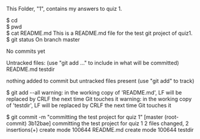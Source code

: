 This Folder, "1", contains my answers to quiz 1.  

$ cd  
$ pwd  
$ cat README.md
This is a README.md file for the test git project of quiz1.  
$ git status
On branch master

No commits yet

Untracked files:
  (use "git add <file>..." to include in what will be committed)
        README.md
        testdir

nothing added to commit but untracked files present (use "git add" to track)  

$ git add --all
warning: in the working copy of 'README.md', LF will be replaced by CRLF the next time Git touches it
warning: in the working copy of 'testdir', LF will be replaced by CRLF the next time Git touches it  


$ git commit -m "committing the test project for quiz 1"
[master (root-commit) 3b12bae] committing the test project for quiz 1
 2 files changed, 2 insertions(+)
 create mode 100644 README.md
 create mode 100644 testdir  
  




